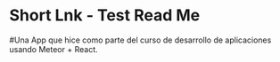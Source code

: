 # Short Lnk - Test Read Me

#Una App que hice como parte del curso de desarrollo de aplicaciones usando Meteor + React.
